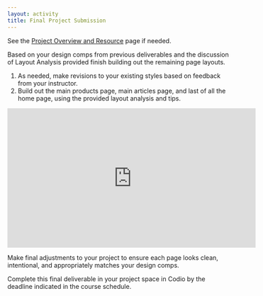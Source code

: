 ```yaml
---
layout: activity
title: Final Project Submission
---
```


See the [Project Overview and Resource](/activities/pd00.html) page if needed.

Based on your design comps from previous deliverables and the discussion of Layout Analysis provided finish building out the remaining page layouts.

1. As needed, make revisions to your existing styles based on feedback from your instructor.
2. Build out the main products page, main articles page, and last of all the home page, using the provided layout analysis and tips.

<iframe width="560" height="315" src="https://www.youtube.com/embed/t4HJZLO3qWg" frameborder="0" gesture="media" allow="encrypted-media" allowfullscreen></iframe>

Make final adjustments to your project to ensure each page looks clean, intentional, and appropriately matches your design comps.

Complete this final deliverable in your project space in Codio by the deadline indicated in the course schedule.
